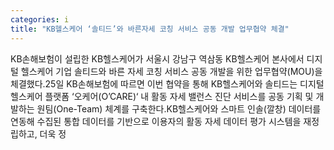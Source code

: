```yaml
---
categories: i
title: "KB헬스케어 ‘솔티드’와 바른자세 코칭 서비스 공동 개발 업무협약 체결"
---
```

KB손해보험이 설립한 KB헬스케어가 서울시 강남구 역삼동 KB헬스케어 본사에서 디지털 헬스케어 기업 솔티드와 바른 자세 코칭 서비스 공동 개발을 위한 업무협약(MOU)을 체결했다.25일 KB손해보험에 따르면 이번 협약을 통해 KB헬스케어와 솔티드는 디지털 헬스케어 플랫폼 ‘오케어(O’CARE)‘ 내 활동 자세 밸런스 진단 서비스를 공동 기획 및 개발하는 원팀(One-Team) 체계를 구축한다.KB헬스케어와 스마트 인솔(깔창) 데이터를 연동해 수집된 통합 데이터를 기반으로 이용자의 활동 자세 데이터 평가 시스템을 재정립하고, 더욱 정